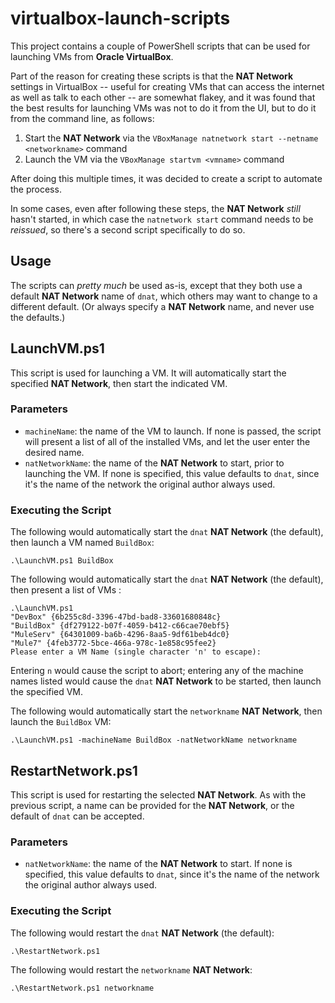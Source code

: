 # virtualbox-launch-scripts
This project contains a couple of PowerShell scripts that can be used for launching VMs from **Oracle VirtualBox**.

Part of the reason for creating these scripts is that the **NAT Network** settings in VirtualBox -- useful for creating VMs that can access the internet as well as talk to each other -- are somewhat flakey, and it was found that the best results for launching VMs was not to do it from the UI, but to do it from the command line, as follows:

1. Start the **NAT Network** via the `VBoxManage natnetwork start --netname <networkname>` command
1. Launch the VM via the `VBoxManage startvm <vmname>` command

After doing this multiple times, it was decided to create a script to automate the process.

In some cases, even after following these steps, the **NAT Network** *still* hasn't started, in which case the `natnetwork start` command needs to be *reissued*, so there's a second script specifically to do so.

## Usage

The scripts can *pretty much* be used as-is, except that they both use a default **NAT Network** name of `dnat`, which others may want to change to a different default. (Or always specify a **NAT Network** name, and never use the defaults.)

## LaunchVM.ps1

This script is used for launching a VM. It will automatically start the specified **NAT Network**, then start the indicated VM. 

### Parameters

* `machineName`: the name of the VM to launch. If none is passed, the script will present a list of all of the installed VMs, and let the user enter the desired name.
* `natNetworkName`: the name of the **NAT Network** to start, prior to launching the VM. If none is specified, this value defaults to `dnat`, since it's the name of the network the original author always used.

### Executing the Script

The following would automatically start the `dnat` **NAT Network** (the default), then launch a VM named `BuildBox`:

```
.\LaunchVM.ps1 BuildBox
```

The following would automatically start the `dnat` **NAT Network** (the default), then present a list of VMs :

```
.\LaunchVM.ps1
"DevBox" {6b255c8d-3396-47bd-bad8-33601680848c}
"BuildBox" {df279122-b07f-4059-b412-c66cae70ebf5}
"MuleServ" {64301009-ba6b-4296-8aa5-9df61beb4dc0}
"Mule7" {4feb3772-5bce-466a-978c-1e858c95fee2}
Please enter a VM Name (single character 'n' to escape):
```

Entering `n` would cause the script to abort; entering any of the machine names listed would cause the `dnat` **NAT Network** to be started, then launch the specified VM.

The following would automatically start the `networkname` **NAT Network**, then launch the `BuildBox` VM:

```
.\LaunchVM.ps1 -machineName BuildBox -natNetworkName networkname
```

## RestartNetwork.ps1

This script is used for restarting the selected **NAT Network**. As with the previous script, a name can be provided for the **NAT Network**, or the default of `dnat` can be accepted.

### Parameters

* `natNetworkName`: the name of the **NAT Network** to start. If none is specified, this value defaults to `dnat`, since it's the name of the network the original author always used.

### Executing the Script

The following would restart the `dnat` **NAT Network** (the default):

```
.\RestartNetwork.ps1
```

The following would restart the `networkname` **NAT Network**:

```
.\RestartNetwork.ps1 networkname
```
